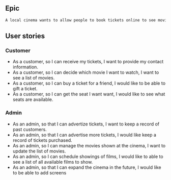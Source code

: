 ## Epic

```.md
A local cinema wants to allow people to book tickets online to see movies that are being shown in its various screens. These tickets should be delivered to customers via email. The cinema wants to keep a record of their customers and the tickets they purchase, as well as offer a regularly updated list of movies for them to choose from. A single screen might show multiple movies a day, and even the same movie at multiple times. The cinema will expand its number of screens in the future, so the potential for growth needs to be accounted for.
```
## User stories

### Customer

- As a customer, so I can receive my tickets, I want to provide my contact information.
- As a customer, so I can decide which movie I want to watch, I want to see a list of movies.
- As a customer, so I can buy a ticket for a friend, I would like to be able to gift a ticket.
- As a customer, so I can get the seat I want want, I would like to see what seats are available.

### Admin

- As an admin, so that I can advertize tickets, I want to keep a record of past customers.
- As an admin, so that I can advertise more tickets, I would like keep a record of tickets purchased.
- As an admin, so I can manage the movies shown at the cinema, I want to update the list of movies.
- As an admin, so I can schedule showings of films, I would like to able to see a list of all available films to show.
- As an admin, so that I can expand the cinema in the future, I would like to be able to add screens